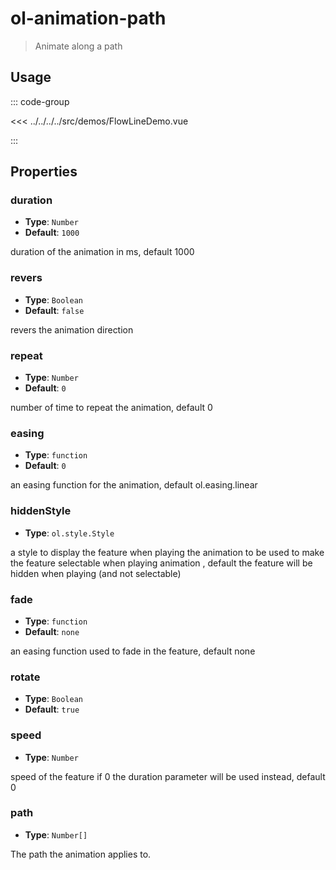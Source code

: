 # ol-animation-path

> Animate along a path

<script setup>
import FlowLineDemo from "@demos/FlowLineDemo.vue"
</script>
<ClientOnly>
<FlowLineDemo />
</ClientOnly>

## Usage

::: code-group

<<< ../../../../src/demos/FlowLineDemo.vue

:::

## Properties

### duration

- **Type**: `Number`
- **Default**: `1000`

duration of the animation in ms, default 1000

### revers

- **Type**: `Boolean`
- **Default**: `false`

revers the animation direction

### repeat

- **Type**: `Number`
- **Default**: `0`

number of time to repeat the animation, default 0

### easing

- **Type**: `function`
- **Default**: `0`

an easing function for the animation, default ol.easing.linear

### hiddenStyle

- **Type**: `ol.style.Style`

a style to display the feature when playing the animation to be used to make the feature selectable when playing animation , default the feature will be hidden when playing (and not selectable)

### fade

- **Type**: `function`
- **Default**: `none`

an easing function used to fade in the feature, default none

### rotate

- **Type**: `Boolean`
- **Default**: `true`

### speed

- **Type**: `Number`

speed of the feature if 0 the duration parameter will be used instead, default 0

### path

- **Type**: `Number[]`

The path the animation applies to.
